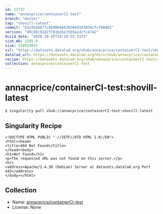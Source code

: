 ```yaml
---
id: 13737
name: "annacprice/containerCI-test"
branch: "master"
tag: "shovill-latest"
commit: "63c91b6877c8590b66630304d183034cfc700d02"
version: "49c60c91d2f781bd5e7569a1dcfc4742"
build_date: "2020-10-25T19:10:55.337Z"
size_mb: 1595.0
size: 550826015
sif: "https://datasets.datalad.org/shub/annacprice/containerCI-test/shovill-latest/2020-10-25-63c91b68-49c60c91/49c60c91d2f781bd5e7569a1dcfc4742.sif"
datalad_url: https://datasets.datalad.org?dir=/shub/annacprice/containerCI-test/shovill-latest/2020-10-25-63c91b68-49c60c91/
recipe: https://datasets.datalad.org/shub/annacprice/containerCI-test/shovill-latest/2020-10-25-63c91b68-49c60c91/Singularity
collection: annacprice/containerCI-test
---
```


# annacprice/containerCI-test:shovill-latest

```bash
$ singularity pull shub://annacprice/containerCI-test:shovill-latest
```

## Singularity Recipe

```singularity
<!DOCTYPE HTML PUBLIC "-//IETF//DTD HTML 2.0//EN">
<html><head>
<title>404 Not Found</title>
</head><body>
<h1>Not Found</h1>
<p>The requested URL was not found on this server.</p>
<hr>
<address>Apache/2.4.38 (Debian) Server at datasets.datalad.org Port 443</address>
</body></html>
```

## Collection

 - Name: [annacprice/containerCI-test](https://github.com/annacprice/containerCI-test)
 - License: None

